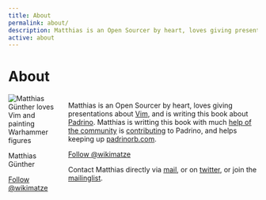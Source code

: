 ```yaml
---
title: About
permalink: about/
description: Matthias is an Open Sourcer by heart, loves giving presentations about Vim, and is writing this book about Padrino. Matthias is writting this book with much help of the community is contributing to Padrino, and helps keeping up padrinorb.com.
active: about
---
```

<h1>About</h1>
<div class="columns">
  <div class="column is-2">
    <img src="https://c1.staticflickr.com/1/305/30960365443_dc82235ae2_q.jpg" class="center image circle" alt="Matthias Günther loves Vim and painting Warhammer figures">
    <p class="center name is-hidden-tablet">
      Matthias Günther
    </p>
    <p class="center is-hidden-tablet">
      <a href="https://twitter.com/wikimatze">Follow @wikimatze</a>
    </p>
  </div>
  <div class="column is-10">
    <p>Matthias is an Open Sourcer by heart, loves giving presentations about
    <a href="http://www.vim.org/" title="Vim">Vim</a>, and is writing this book about
    <a href="http://www.padrinorb.com/" title="Padrino">Padrino</a>.
    Matthias is writting this book with much
    <a href="https://github.com/wikimatze/padrino-book/issues?page=1&state=closed" title="help of the Padrino community">help of the community</a>
    is <a href="https://github.com/padrino/padrino-framework/contributors" title="Contributing to Padrino">contributing</a> to Padrino, and helps
    keeping up <a href="http://padrinorb.com/" title="Padrino website">padrinorb.com</a>.
    </p>
    <p class="is-hidden-mobile">
      <a href="https://twitter.com/wikimatze">Follow @wikimatze</a>
    </p>
    <p>
      Contact Matthias directly via <a href="/mail.php" title="Contact me via mail">mail</a>, or on
      <a href="{{ site.twitter }}" title="Contact via twitter">twitter</a>, or join the <a href="https://wikimatze.us6.list-manage.com/subscribe/post?u=4010f8ce18503766e176536f1&id=198f8c0321" title="Padrinobook Mailing list">mailinglist</a>.
    </p>
  </div>
</div>
